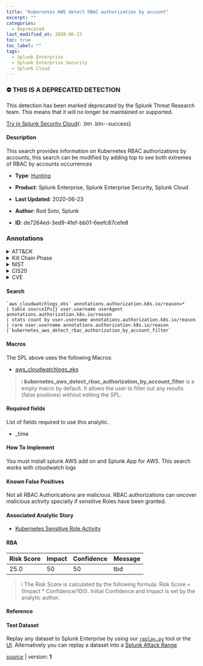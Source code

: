 ```yaml
---
title: "Kubernetes AWS detect RBAC authorization by account"
excerpt: ""
categories:
  - Deprecated
last_modified_at: 2020-06-23
toc: true
toc_label: ""
tags:
  - Splunk Enterprise
  - Splunk Enterprise Security
  - Splunk Cloud
---
```



### :no_entry: THIS IS A DEPRECATED DETECTION
This detection has been marked deprecated by the Splunk Threat Research team. This means that it will no longer be maintained or supported. 


[Try in Splunk Security Cloud](https://www.splunk.com/en_us/cyber-security.html){: .btn .btn--success}

#### Description

This search provides information on Kubernetes RBAC authorizations by accounts, this search can be modified by adding top to see both extremes of RBAC by accounts occurrences

- **Type**: [Hunting](https://github.com/splunk/security_content/wiki/Detection-Analytic-Types)
- **Product**: Splunk Enterprise, Splunk Enterprise Security, Splunk Cloud

- **Last Updated**: 2020-06-23
- **Author**: Rod Soto, Splunk
- **ID**: de7264ed-3ed9-4fef-bb01-6eefc87cefe8

### Annotations
<details>
  <summary>ATT&CK</summary>

<div markdown="1">
</div>
</details>


<details>
  <summary>Kill Chain Phase</summary>

<div markdown="1">

* Exploitation


</div>
</details>


<details>
  <summary>NIST</summary>

<div markdown="1">



</div>
</details>

<details>
  <summary>CIS20</summary>

<div markdown="1">



</div>
</details>

<details>
  <summary>CVE</summary>

<div markdown="1">


</div>
</details>


#### Search

```
`aws_cloudwatchlogs_eks` annotations.authorization.k8s.io/reason=* 
| table sourceIPs{} user.username userAgent annotations.authorization.k8s.io/reason 
| stats count by user.username annotations.authorization.k8s.io/reason 
| rare user.username annotations.authorization.k8s.io/reason 
|`kubernetes_aws_detect_rbac_authorization_by_account_filter`
```

#### Macros
The SPL above uses the following Macros:
* [aws_cloudwatchlogs_eks](https://github.com/splunk/security_content/blob/develop/macros/aws_cloudwatchlogs_eks.yml)

> :information_source:
> **kubernetes_aws_detect_rbac_authorization_by_account_filter** is a empty macro by default. It allows the user to filter out any results (false positives) without editing the SPL.



#### Required fields
List of fields required to use this analytic.
* _time



#### How To Implement
You must install splunk AWS add on and Splunk App for AWS. This search works with cloudwatch logs
#### Known False Positives
Not all RBAC Authorications are malicious. RBAC authorizations can uncover malicious activity specially if sensitive Roles have been granted.

#### Associated Analytic Story
* [Kubernetes Sensitive Role Activity](/stories/kubernetes_sensitive_role_activity)




#### RBA

| Risk Score  | Impact      | Confidence   | Message      |
| ----------- | ----------- |--------------|--------------|
| 25.0 | 50 | 50 | tbd |


> :information_source:
> The Risk Score is calculated by the following formula: Risk Score = (Impact * Confidence/100). Initial Confidence and Impact is set by the analytic author.


#### Reference


#### Test Dataset
Replay any dataset to Splunk Enterprise by using our [`replay.py`](https://github.com/splunk/attack_data#using-replaypy) tool or the [UI](https://github.com/splunk/attack_data#using-ui).
Alternatively you can replay a dataset into a [Splunk Attack Range](https://github.com/splunk/attack_range#replay-dumps-into-attack-range-splunk-server)




[*source*](https://github.com/splunk/security_content/tree/develop/detections/deprecated/kubernetes_aws_detect_rbac_authorization_by_account.yml) \| *version*: **1**